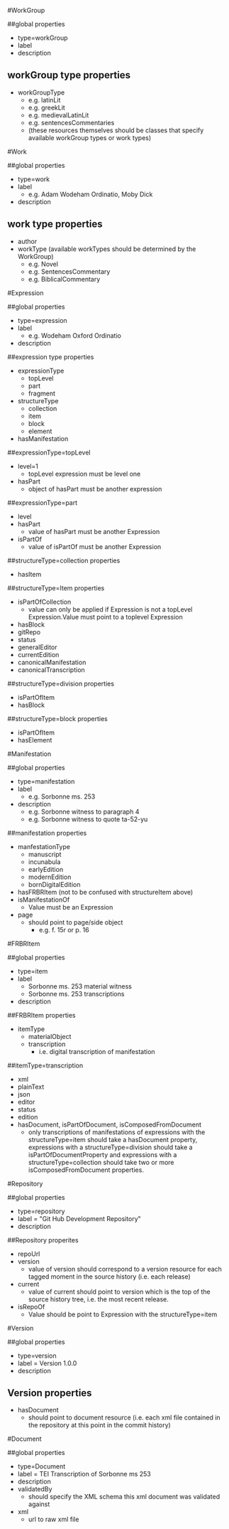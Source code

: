 #WorkGroup

##global properties
* type=workGroup
* label
* description

## workGroup type properties
* workGroupType 
    - e.g. latinLit 
    - e.g. greekLit
    - e.g. medievalLatinLit
    - e.g. sentencesCommentaries
    - (these resources themselves should be classes that specify available workGroup types or work types)

#Work

##global properties
* type=work
* label
    - e.g. Adam Wodeham Ordinatio, Moby Dick
* description

## work type properties
* author
* workType (available workTypes should be determined by the WorkGroup)
    - e.g. Novel
    - e.g. SentencesCommentary
    - e.g. BiblicalCommentary

#Expression

##global properties
* type=expression
* label
    - e.g. Wodeham Oxford Ordinatio
* description

##expression type properties
* expressionType
    - topLevel
    - part
    - fragment 
* structureType
    - collection
    - item
    - block
    - element
* hasManifestation

##expressionType=topLevel
* level=1
    - topLevel expression must be level one
* hasPart
    - object of hasPart must be another expression

##expressionType=part
* level
* hasPart
    - value of hasPart must be another Expression
* isPartOf
    - value of isPartOf must be another Expression

##structureType=collection properties
* hasItem

##structureType=Item properties
* isPartOfCollection
    - value can only be applied if Expression is not a topLevel Expression.Value must point to a toplevel Expression
* hasBlock
* gitRepo
* status
* generalEditor
* currentEdition
* canonicalManifestation
* canonicalTranscription

##structureType=division properties
* isPartOfItem    
* hasBlock

##structureType=block properties
* isPartOfItem    
* hasElement

#Manifestation

##global properties
* type=manifestation
* label
    - e.g. Sorbonne ms. 253
* description
    - e.g. Sorbonne witness to paragraph 4
    - e.g. Sorbonne witness to quote ta-52-yu

##manifestation properties
* manfestationType
    - manuscript
    - incunabula
    - earlyEdition
    - modernEdition
    - bornDigitalEdition
* hasFRBRItem (not to be confused with structureItem above)
* isManifestationOf
    - Value must be an Expression
* page
    - should point to page/side object
        + e.g. f. 15r or p. 16

#FRBRItem

##global properties
* type=item
* label
    - Sorbonne ms. 253 material witness
    - Sorbonne ms. 253 transcriptions
* description

##FRBRItem properties
* itemType
    - materialObject
    - transcription 
        + i.e. digital transcription of manifestation

##itemType=transcription
* xml
* plainText
* json
* editor
* status
* edition
* hasDocument, isPartOfDocument, isComposedFromDocument
    - only transcriptions of manifestations of expressions with the structureType=item should take a hasDocument property, expressions with a structureType=division should take a isPartOfDocumentProperty and expressions with a structureType=collection should take two or more isComposedFromDocument properties.


#Repository

##global properties
* type=repository
* label = "Git Hub Development Repository"
* description

##Repository properites
* repoUrl
* version 
    - value of version should correspond to a version resource for each tagged moment in the source history (i.e. each release)
* current
    - value of current should point to version which is the top of the source history tree, i.e. the most recent release.
* isRepoOf
    - Value should be point to Expression with the structureType=item

#Version

##global properties
* type=version
* label = Version 1.0.0
* description

## Version properties
* hasDocument
    - should point to document resource (i.e. each xml file contained in the repository at this point in the commit history)

#Document

##global properties
* type=Document
* label = TEI Transcription of Sorbonne ms 253
* description
* validatedBy
    - should specify the XML schema this xml document was validated against
* xml 
    - url to raw xml file
